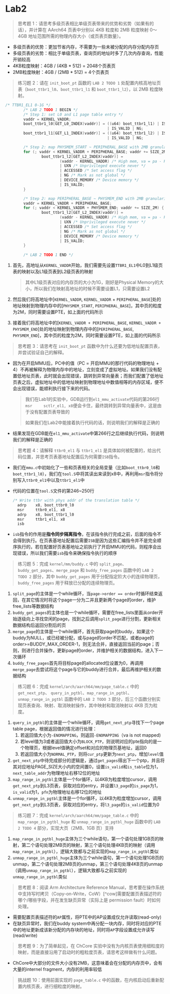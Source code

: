 # Lab2

> 思考题 1：请思考多级页表相比单级页表带来的优势和劣势（如果有的话），并计算在 AArch64 页表中分别以 4KB 粒度和 2MB 粒度映射 0～4GB 地址范围所需的物理内存大小（或页表页数量）。

- 多级页表的优势：更加节省内存，不需要为一些未被分配的内存分配内存页
- 多级页表的劣势：相比于单级页表，查询页的地址时多了几次内存查询，性能开销较高
- 4KB粒度映射：4GB / (4KB * 512) = 2048个页表页
- 2MB粒度映射：4GB / (2MB * 512) = 4个页表页



> 练习题 2：请在 `init_boot_pt` 函数的 `LAB 2 TODO 1` 处配置内核高地址页表（`boot_ttbr1_l0`、`boot_ttbr1_l1` 和 `boot_ttbr1_l2`），以 2MB 粒度映射。

```c++
/* TTBR1_EL1 0-1G */
        /* LAB 2 TODO 1 BEGIN */
        /* Step 1: set L0 and L1 page table entry */
        vaddr = KERNEL_VADDR;
        boot_ttbr1_l0[GET_L0_INDEX(vaddr)] = ((u64) boot_ttbr1_l1) | IS_TABLE
                                             | IS_VALID | NG;
        boot_ttbr1_l1[GET_L1_INDEX(vaddr)] = ((u64) boot_ttbr1_l2) | IS_TABLE
                                             | IS_VALID | NG;

        /* Step 2: map PHYSMEM_START ~ PERIPHERAL_BASE with 2MB granularity */
        for (; vaddr < KERNEL_VADDR + PERIPHERAL_BASE; vaddr += SIZE_2M) {
                boot_ttbr1_l2[GET_L2_INDEX(vaddr)] =
                        (vaddr - KERNEL_VADDR) /* High mem, va = pa - KERNEL_VADDR */
                        | UXN /* Unprivileged execute never */
                        | ACCESSED /* Set access flag */
                        | NG /* Mark as not global */
                        | DEVICE_MEMORY /* Device memory */
                        | IS_VALID;
        }

        /* Step 2: map PERIPHERAL_BASE ~ PHYSMEM_END with 2MB granularity */
        vaddr = KERNEL_VADDR + PERIPHERAL_BASE;
        for (; vaddr < KERNEL_VADDR + PHYSMEM_END; vaddr += SIZE_2M) {
                boot_ttbr1_l2[GET_L2_INDEX(vaddr)] =
                        (vaddr - KERNEL_VADDR) /* High mem, va = pa - KERNEL_VADDR */
                        | UXN /* Unprivileged execute never */
                        | ACCESSED /* Set access flag */
                        | NG /* Mark as not global */
                        | DEVICE_MEMORY /* Device memory */
                        | IS_VALID;
        }
        
        /* LAB 2 TODO 1 END */
```

1. 首先，高地址从`KERNEL_VADDR`开始，我们需要先设置`TTBR1_EL1`中L0到L1级页表的映射以及L1级页表到L2级页表的映射

   > 其中L1级页表对应的内存页的大小为1G，刚好是Physical Memory的大小，所以我们在映射高地址的时候不需要设置L1，只需要设置L2

2. 然后我们将高地址中[`KERNEL_VADDR`, `KERNEL_VADDR` + `PERIPHERAL_BASE`]处的地址映射到物理内存中的[`PHYSMEM_START`, `PERIPHERAL_BASE`]，其中页的粒度为2M，同时需要设置PTE，如上面的代码所示

3. 接着我们将高地址中的[`KERNEL_VADDR + PERIPHERAL_BASE`, `KERNEL_VADDR + PHYSMEM_END`]处的地址映射到物理内存中的[`PERIPHERAL_BASE`, `PHYSMEM_END`]，其中页的粒度为2M，同时需要设置PTE，如上面的代码所示



> 思考题 3：请思考在 `init_boot_pt` 函数中为什么还要为低地址配置页表，并尝试验证自己的解释。

- 因为在开启MMU后，PC中的值（PC = 开启MMU的那行代码的物理地址 + 4）不再被解释为物理内存中的地址，立刻变成了虚拟地址。如果我们没有配置低地址页表，此时就会出现错误，跳转到异常向量表；而我们配置了低地址页表之后，虚拟地址中的低地址映射到物理地址中数值相等的内存区域，便不会出现错误，能顺利执行接下来的代码。

  > 我们在Lab1的实验中，GDB运行到`el1_mmu_activate`代码的第266行`msr     sctlr_el1, x8`便会卡住，最终跳转到异常向量表中，这是由于没有配置页表导致的
  >
  > 如果我们在Lab2中能接着执行代码的话，则说明我们的解释是正确的

- 结果发现在GDB能在`el1_mmu_activate`中第266行之后继续执行代码，则说明我们的解释是正确的



> 思考题 4：请解释 `ttbr0_el1` 与 `ttbr1_el1` 是具体如何被配置的，给出代码位置，并思考页表基地址配置后为何需要`ISB`指令。

* 我们在`mmu.c`中初始化了一些和页表相关的全局变量（比如`boot_ttbr0_l0`和`boot_ttbr1_l0`），我们在`tool.S`中将其读出来读到x8中，再利用`msr`指令将分别写入`ttbr0_el1`中以及`ttbr1_el1`中

- 代码的位置在`tool.S`文件的第246~250行

  ```c
  /* Write ttbr with phys addr of the translation table */
  	adrp    x8, boot_ttbr0_l0
  	msr     ttbr0_el1, x8
  	adrp    x8, boot_ttbr1_l0
  	msr     ttbr1_el1, x8
  	isb
  ```

- `isb`指令的作用是**指令同步隔离指令**，在该指令执行完成之前，后面的指令不会得到执行。在页表基地址配置后需要`ISB`是因为这些汇编指令并不是完全顺序执行的，若在配置好页表基地址之前执行了开启MMU的代码，则程序会出现错误，所以我们需要`isb`指令来确保指令执行的顺序



> 练习题 5：完成 `kernel/mm/buddy.c` 中的 `split_page`、`buddy_get_pages`、`merge_page` 和 `buddy_free_pages` 函数中的 `LAB 2 TODO 2` 部分，其中 `buddy_get_pages` 用于分配指定阶大小的连续物理页，`buddy_free_pages` 用于释放已分配的连续物理页。

1. `split_page`的主体是一个while循环，当`page->order == order`时循环结束返回，在其它情况时将这个page一分为二并且更新两个page的order，维护free_lists等数据结构
2. `buddy_get_pages`的主体也是一个while循环，需要在free_lists里面从order开始逐级向上寻找空闲的page，找到之后调用`split_page`进行分割，更新相关数据结构后返回分割后的页
3. `merge_page`的主体是一个while循环，首先获取page的buddy，如果这个buddy为NULL，或已经被分配，或与page的order不匹配，或者page的order>=BUDDY_MAX_ORDER-1，则无法合并，直接返回当前的page；否则，则进行合并操作，更新page的order，并维护相关的数据结构，进入下一次循环
4. `buddy_free_pages`首先将目标page的allocated位设置为0，再调用`merge_page`去尝试将这个page与它的buddy进行合并，最后再维护相关的数据结构



> 练习题 6：完成 `kernel/arch/aarch64/mm/page_table.c` 中的 `get_next_ptp`、 `query_in_pgtbl`、`map_range_in_pgtbl`、`unmap_range_in_pgtbl` 函数中的 `LAB 2 TODO 3` 部分，后三个函数分别实现页表查询、映射、取消映射操作，其中映射和取消映射以 4KB 页为粒度。

1. `query_in_pgtbl`的主体是一个while循环，调用`get_next_ptp`寻找下一个page table page，根据返回值的情况进行处理：
   1. 若返回值大小为`-ENOMAPPING`，则返回`-ENOMAPPING`（va is not mapped)
   2. 若level值为3或者返回值大小为`BLOCK_PTP`，则说明对应的pte指向的是一个物理页，根据level值确定offset和对应的物理页基地址，返回0
   3. 若返回值大小为`NORMAL_PTP`，则将`cur_ptp`更新为`next_ptp`，增加`level`值
2. `get_next_ptp`中待完成部分的逻辑是，通过`get_pages`得出下一个ptp，并且将其对应地址PAGE_SIZE大小内的空间置0，设置`is_valid`和`is_table`位为1，`next_table_addr`为物理地址右移12位的地址
3. `map_range_in_pgtbl`主体是一个for循环，以4KB为粒度增加cursor，调用`get_next_ptp`到L3页表，获取对应的entry，并设置`l3_page`的`is_page`为1，`is_valid`为1，`pfn`为物理地址右移12位的地址
4. `unmap_range_in_pgtbl`主体是一个for循环，以4KB为粒度增加cursor，调用`get_next_ptp`到L3页表，获取对应的entry，将`l3_page`的`is_valid`位置为0



> 练习题 7：完成 `kernel/arch/aarch64/mm/page_table.c` 中的 `map_range_in_pgtbl_huge` 和 `unmap_range_in_pgtbl_huge` 函数中的 `LAB 2 TODO 4` 部分，实现大页（2MB、1GB 页）支持

1. `map_range_in_pgtbl_huge`主体为三个while语句，第一个语句处理1GB页的映射，第二个语句处理2MB页的映射，第三个语句处理4KB页的映射（调用`map_range_in_pgtbl`），逻辑大致都与之前实现的`map_range_in_pgtbl`类似
2. `unmap_range_in_pgtbl_huge`主体为三个while语句，第一个语句处理1GB页的unmap，第二个语句处理2MB页的unmap，第三个语句处理4KB页的unmap（调用`unmap_range_in_pgtbl`），逻辑大致都与之前实现的`unmap_range_in_pgtbl`类似



> 思考题 8：阅读 Arm Architecture Reference Manual，思考要在操作系统中支持写时拷贝（Copy-on-Write，CoW）[^cow]需要配置页表描述符的哪个/哪些字段，并在发生缺页异常（实际上是 permission fault）时如何处理。

- 需要配置页表描述符的`AP`属性，将PTE中的AP设置成仅允许读取(read-only)
- 在缺页异常时，我们在buddy system中再分配一块内存，同时将对应的PTE中的地址更新成该新分配的内存块的地址，同时将`AP`字段设置成允许读写(read/write)



> 思考题 9：为了简单起见，在 ChCore 实验中没有为内核页表使用细粒度的映射，而是直接沿用了启动时的粗粒度页表，请思考这样做有什么问题。

- ChCore中大部分的文件大小没有2MB，这意味着会在分配的内存页中，会有大量的internel fragment，内存的利用率较低



> 挑战题 10：使用前面实现的 `page_table.c` 中的函数，在内核启动后重新配置内核页表，进行细粒度的映射。